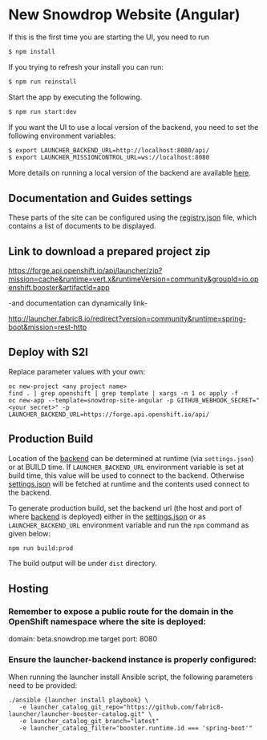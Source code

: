 New Snowdrop Website (Angular)
==============================

If this is the first time you are starting the UI, you need to run

```bash
$ npm install
```

If you trying to refresh your install you can run:

```bash
$ npm run reinstall
```

Start the app by executing the following.

```bash
$ npm run start:dev
```

If you want the UI to use a local version of the backend, you need to set the following environment variables:

```bash   
$ export LAUNCHER_BACKEND_URL=http://localhost:8080/api/
$ export LAUNCHER_MISSIONCONTROL_URL=ws://localhost:8080
```

More details on running a local version of the backend are available [here][2].

## Documentation and Guides settings

These parts of the site can be configured using the [registry.json][3] file, which contains a list of documents to be displayed.

## Link to download a prepared project zip

https://forge.api.openshift.io/api/launcher/zip?mission=cache&runtime=vert.x&runtimeVersion=community&groupId=io.openshift.booster&artifactId=app

-and documentation can dynamically link-

http://launcher.fabric8.io/redirect?version=community&runtime=spring-boot&mission=rest-http

## Deploy with S2I

Replace parameter values with your own:

```
oc new-project <any project name>
find . | grep openshift | grep template | xargs -n 1 oc apply -f
oc new-app --template=snowdrop-site-angular -p GITHUB_WEBHOOK_SECRET="<your secret>" -p LAUNCHER_BACKEND_URL=https://forge.api.openshift.io/api/
```

## Production Build

Location of the [backend][2] can be determined at runtime (via `settings.json`) or at BUILD time.
If `LAUNCHER_BACKEND_URL` environment variable is set at build time, this value will be used to connect to the backend.
Otherwise [settings.json][1] will be fetched at runtime and the contents used connect to the backend.

To generate production build, set the backend url (the host and port of where
[backend][2] is deployed) either in the [settings.json][1] or as `LAUNCHER_BACKEND_URL` environment variable
and run the `npm` command as given below:

```bash
npm run build:prod
```

The build output will be under `dist` directory.

[1]: https://github.com/snowdrop/snowdrop-site-angular/blob/master/src/assets/settings.json
[2]: https://github.com/fabric8-launcher/launcher-backend
[3]: https://github.com/snowdrop/snowdrop-site-angular/blob/master/src/assets/registry.json

## Hosting

### Remember to expose a public route for the domain in the OpenShift namespace where the site is deployed:

domain: beta.snowdrop.me
target port: 8080

### Ensure the launcher-backend instance is properly configured:

When running the launcher install Ansible script, the following parameters need to be provided:

```
./ansible {launcher install playbook} \
   -e launcher_catalog_git_repo="https://github.com/fabric8-launcher/launcher-booster-catalog.git" \
   -e launcher_catalog_git_branch="latest"
   -e launcher_catalog_filter="booster.runtime.id === 'spring-boot'"
```
